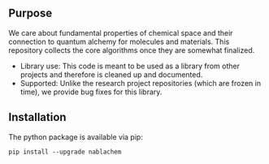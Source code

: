 ## Purpose

We care about fundamental properties of chemical space and their connection to quantum alchemy for molecules and materials. This repository collects the core algorithms once they are somewhat finalized.

- Library use: This code is meant to be used as a library from other projects and therefore is cleaned up and documented.
- Supported: Unlike the research project repositories (which are frozen in time), we provide bug fixes for this library.

## Installation

The python package is available via pip:

```
pip install --upgrade nablachem
```

